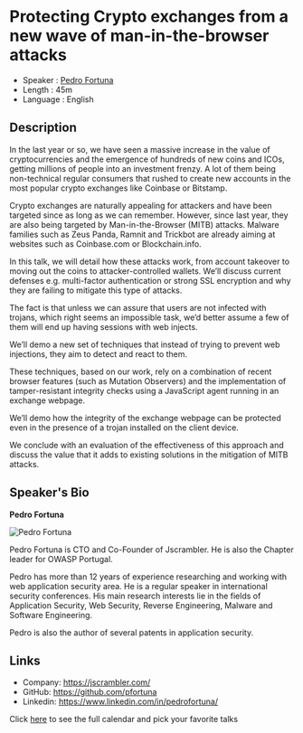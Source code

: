 Protecting Crypto exchanges from a new wave of man-in-the-browser attacks
=========================

* Speaker   : [Pedro Fortuna](https://www.linkedin.com/in/pedrofortuna/)
* Length    : 45m
* Language  : English

Description
-----------

In the last year or so, we have seen a massive increase in the value of cryptocurrencies and the emergence of hundreds of new coins and ICOs, getting millions of people into an investment frenzy. A lot of them being non-technical regular consumers that rushed to create new accounts in the most popular crypto exchanges like Coinbase or Bitstamp.

Crypto exchanges are naturally appealing for attackers and have been targeted since as long as we can remember. However, since last year, they are also being targeted by Man-in-the-Browser (MITB) attacks. Malware families such as Zeus Panda, Ramnit and Trickbot are already aiming at websites such as Coinbase.com or Blockchain.info.

In this talk, we will detail how these attacks work, from account takeover to moving out the coins to attacker-controlled wallets. We’ll discuss current defenses e.g. multi-factor authentication or strong SSL encryption and why they are failing to mitigate this type of attacks. 

The fact is that unless we can assure that users are not infected with trojans, which right seems an impossible task, we’d better assume a few of them will end up having sessions with web injects.

We’ll demo a new set of techniques that instead of trying to prevent web injections, they aim to detect and react to them.

These techniques, based on our work, rely on a combination of recent browser features (such as Mutation Observers) and the implementation of tamper-resistant integrity checks using a JavaScript agent running in an exchange webpage.

We’ll demo how the integrity of the exchange webpage can be protected even in the presence of a trojan installed on the client device.

We conclude with an evaluation of the effectiveness of this approach and discuss the value that it adds to existing solutions in the mitigation of MITB attacks.

Speaker's Bio
-----------

**Pedro Fortuna**

![Pedro Fortuna](https://avatars2.githubusercontent.com/u/5217265?v=4)

Pedro Fortuna is CTO and Co-Founder of Jscrambler. He is also the Chapter leader for OWASP Portugal.

Pedro has more than 12 years of experience researching and working with web application security area. He is a regular speaker in international security conferences. His main research interests lie in the fields of Application Security, Web Security, Reverse Engineering, Malware and Software Engineering.

Pedro is also the author of several patents in application security.

Links
-----

* Company: https://jscrambler.com/
* GitHub: https://github.com/pfortuna
* Linkedin: https://www.linkedin.com/in/pedrofortuna/

Click [here][1] to see the full calendar and pick your favorite talks

[1]: https://pixels.camp/schedule/
